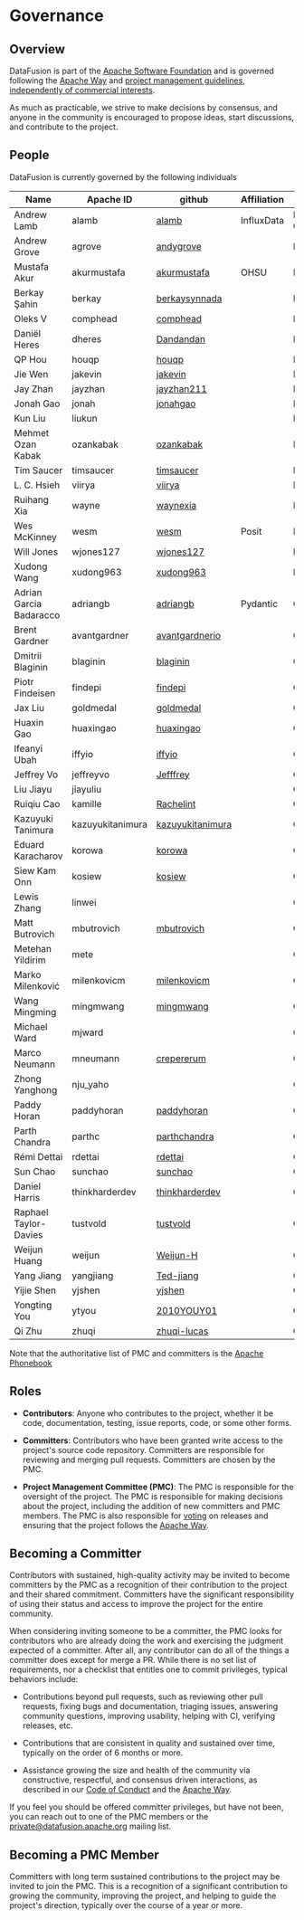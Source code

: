<!---
  Licensed to the Apache Software Foundation (ASF) under one
  or more contributor license agreements.  See the NOTICE file
  distributed with this work for additional information
  regarding copyright ownership.  The ASF licenses this file
  to you under the Apache License, Version 2.0 (the
  "License"); you may not use this file except in compliance
  with the License.  You may obtain a copy of the License at

    http://www.apache.org/licenses/LICENSE-2.0

  Unless required by applicable law or agreed to in writing,
  software distributed under the License is distributed on an
  "AS IS" BASIS, WITHOUT WARRANTIES OR CONDITIONS OF ANY
  KIND, either express or implied.  See the License for the
  specific language governing permissions and limitations
  under the License.
-->

# Governance

## Overview

DataFusion is part of the [Apache Software Foundation] and is governed following
the [Apache Way] and [project management guidelines], [independently of
commercial interests].

[apache software foundation]: https://www.apache.org/
[apache way]: https://www.apache.org/theapacheway/
[project management guidelines]: https://www.apache.org/foundation/how-it-works.html#management
[independently of commercial interests]: https://community.apache.org/projectIndependence.html

As much as practicable, we strive to make decisions by consensus, and anyone in
the community is encouraged to propose ideas, start discussions, and contribute
to the project.

## People

DataFusion is currently governed by the following individuals

<!--

The following table can be updated by running the following script:

docs/scripts/update_committer_list.py

Notes:

* The github and Affiliation columns are not auto updated as there is no public source for this
  information. In order to provide this date, the table must be manually edited.

-->

<!-- Begin Auto-Generated Committer List -->

| Name                    | Apache ID        | github                                                  | Affiliation | Role      |
| ----------------------- | ---------------- | ------------------------------------------------------- | ----------- | --------- |
| Andrew Lamb             | alamb            | [alamb](https://github.com/alamb)                       | InfluxData  | PMC Chair |
| Andrew Grove            | agrove           | [andygrove](https://github.com/andygrove)               |             | PMC       |
| Mustafa Akur            | akurmustafa      | [akurmustafa](https://github.com/akurmustafa)           | OHSU        | PMC       |
| Berkay Şahin            | berkay           | [berkaysynnada](https://github.com/berkaysynnada)       |             | PMC       |
| Oleks V                 | comphead         | [comphead](https://github.com/comphead)                 |             | PMC       |
| Daniël Heres            | dheres           | [Dandandan](https://github.com/Dandandan)               |             | PMC       |
| QP Hou                  | houqp            | [houqp](https://github.com/houqp)                       |             | PMC       |
| Jie Wen                 | jakevin          | [jakevin](https://github.com/jakevin)                   |             | PMC       |
| Jay Zhan                | jayzhan          | [jayzhan211](https://github.com/jayzhan211)             |             | PMC       |
| Jonah Gao               | jonah            | [jonahgao](https://github.com/jonahgao)                 |             | PMC       |
| Kun Liu                 | liukun           |                                                         |             | PMC       |
| Mehmet Ozan Kabak       | ozankabak        | [ozankabak](https://github.com/ozankabak)               |             | PMC       |
| Tim Saucer              | timsaucer        | [timsaucer](https://github.com/timsaucer)               |             | PMC       |
| L. C. Hsieh             | viirya           | [viirya](https://github.com/viirya)                     |             | PMC       |
| Ruihang Xia             | wayne            | [waynexia](https://github.com/waynexia)                 |             | PMC       |
| Wes McKinney            | wesm             | [wesm](https://github.com/wesm)                         | Posit       | PMC       |
| Will Jones              | wjones127        | [wjones127](https://github.com/wjones127)               |             | PMC       |
| Xudong Wang             | xudong963        | [xudong963](https://github.com/xudong963)               |             | PMC       |
| Adrian Garcia Badaracco | adriangb         | [adriangb](https://github.com/adriangb)                 | Pydantic    | Committer |
| Brent Gardner           | avantgardner     | [avantgardnerio](https://github.com/avantgardnerio)     |             | Committer |
| Dmitrii Blaginin        | blaginin         | [blaginin](https://github.com/blaginin)                 |             | Committer |
| Piotr Findeisen         | findepi          | [findepi](https://github.com/findepi)                   |             | Committer |
| Jax Liu                 | goldmedal        | [goldmedal](https://github.com/goldmedal)               |             | Committer |
| Huaxin Gao              | huaxingao        | [huaxingao](https://github.com/huaxingao)               |             | Committer |
| Ifeanyi Ubah            | iffyio           | [iffyio](https://github.com/iffyio)                     |             | Committer |
| Jeffrey Vo              | jeffreyvo        | [Jefffrey](https://github.com/Jefffrey)                 |             | Committer |
| Liu Jiayu               | jiayuliu         |                                                         |             | Committer |
| Ruiqiu Cao              | kamille          | [Rachelint](https://github.com/Rachelint)               |             | Committer |
| Kazuyuki Tanimura       | kazuyukitanimura | [kazuyukitanimura](https://github.com/kazuyukitanimura) |             | Committer |
| Eduard Karacharov       | korowa           | [korowa](https://github.com/korowa)                     |             | Committer |
| Siew Kam Onn            | kosiew           | [kosiew](https://github.com/kosiew)                     |             | Committer |
| Lewis Zhang             | linwei           |                                                         |             | Committer |
| Matt Butrovich          | mbutrovich       | [mbutrovich](https://github.com/mbutrovich)             |             | Committer |
| Metehan Yildirim        | mete             |                                                         |             | Committer |
| Marko Milenković        | milenkovicm      | [milenkovicm](https://github.com/milenkovicm)           |             | Committer |
| Wang Mingming           | mingmwang        | [mingmwang](https://github.com/mingmwang)               |             | Committer |
| Michael Ward            | mjward           |                                                         |             | Committer |
| Marco Neumann           | mneumann         | [crepererum](https://github.com/crepererum)             |             | Committer |
| Zhong Yanghong          | nju_yaho         |                                                         |             | Committer |
| Paddy Horan             | paddyhoran       | [paddyhoran](https://github.com/paddyhoran)             |             | Committer |
| Parth Chandra           | parthc           | [parthchandra](https://github.com/parthchandra)         |             | Committer |
| Rémi Dettai             | rdettai          | [rdettai](https://github.com/rdettai)                   |             | Committer |
| Sun Chao                | sunchao          | [sunchao](https://github.com/sunchao)                   |             | Committer |
| Daniel Harris           | thinkharderdev   | [thinkharderdev](https://github.com/thinkharderdev)     |             | Committer |
| Raphael Taylor-Davies   | tustvold         | [tustvold](https://github.com/tustvold)                 |             | Committer |
| Weijun Huang            | weijun           | [Weijun-H](https://github.com/Weijun-H)                 |             | Committer |
| Yang Jiang              | yangjiang        | [Ted-jiang](https://github.com/Ted-jiang)               |             | Committer |
| Yijie Shen              | yjshen           | [yjshen](https://github.com/yjshen)                     |             | Committer |
| Yongting You            | ytyou            | [2010YOUY01](https://github.com/2010YOUY01)             |             | Committer |
| Qi Zhu                  | zhuqi            | [zhuqi-lucas](https://github.com/zhuqi-lucas)           |             | Committer |

<!-- End Auto-Generated Committer List -->

Note that the authoritative list of PMC and committers is the [Apache Phonebook]

[apache phonebook]: https://projects.apache.org/committee.html?datafusion

## Roles

- **Contributors**: Anyone who contributes to the project, whether it be code,
  documentation, testing, issue reports, code, or some other forms.

- **Committers**: Contributors who have been granted write access to the  
  project's source code repository. Committers are responsible for reviewing and
  merging pull requests. Committers are chosen by the PMC.

- **Project Management Committee (PMC)**: The PMC is responsible for the
  oversight of the project. The PMC is responsible for making decisions about the
  project, including the addition of new committers and PMC members. The PMC is
  also responsible for [voting] on releases and ensuring that the project follows
  the [Apache Way].

[voting]: https://www.apache.org/foundation/voting.html

## Becoming a Committer

Contributors with sustained, high-quality activity may be invited to become
committers by the PMC as a recognition of their contribution to the project and
their shared commitment. Committers have the significant responsibility of using
their status and access to improve the project for the entire community.

When considering inviting someone to be a committer, the PMC looks for
contributors who are already doing the work and exercising the judgment expected
of a committer. After all, any contributor can do all of the things a committer
does except for merge a PR. While there is no set list of requirements, nor a
checklist that entitles one to commit privileges, typical behaviors include:

- Contributions beyond pull requests, such as reviewing other pull requests,
  fixing bugs and documentation, triaging issues, answering community questions,
  improving usability, helping with CI, verifying releases, etc.

- Contributions that are consistent in quality and sustained
  over time, typically on the order of 6 months or more.

- Assistance growing the size and health of the community via constructive,
  respectful, and consensus driven interactions, as described in our [Code of
  Conduct] and the [Apache Way].

If you feel you should be offered committer privileges, but have not been, you
can reach out to one of the PMC members or the private@datafusion.apache.org mailing
list.

[code of conduct]: https://www.apache.org/foundation/policies/conduct.html

## Becoming a PMC Member

Committers with long term sustained contributions to the project may be invited
to join the PMC. This is a recognition of a significant contribution to growing
the community, improving the project, and helping to guide the project's
direction, typically over the course of a year or more.
